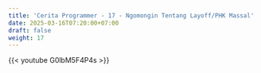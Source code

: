 ```yaml
---
title: 'Cerita Programmer - 17 - Ngomongin Tentang Layoff/PHK Massal'
date: 2025-03-16T07:20:00+07:00
draft: false
weight: 17
---
```


{{< youtube G0lbM5F4P4s >}}
